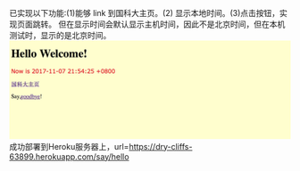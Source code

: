 已实现以下功能:(1)能够 link 到国科大主页。(2) 显示本地时间。(3)点击按钮，实现页面跳转。
但在显示时间会默认显示主机时间，因此不是北京时间，但在本机测试时，显示的是北京时间。
![image](https://github.com/pluviophilee/firstDemo/blob/master/lib/screenshot.jpg)
成功部署到Heroku服务器上，url=https://dry-cliffs-63899.herokuapp.com/say/hello
